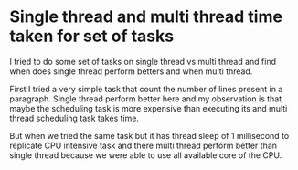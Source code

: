 # Single thread and multi thread time taken for set of tasks

I tried to do some set of tasks on single thread vs multi thread and find when does single thread perform betters and when multi thread. 

First I tried a very simple task that count the number of lines present in a paragraph. Single thread perform better here and my observation is that maybe the scheduling task is more expensive than executing its and multi thread scheduling task takes time.

But when we tried the same task but it has thread sleep of 1 millisecond to replicate CPU intensive task and there multi thread perform better than single thread because we were able to use all available core of the CPU.
